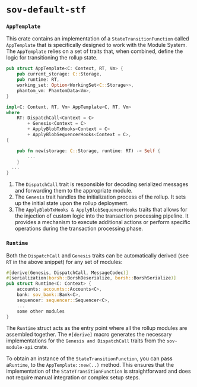 # `sov-default-stf`

### `AppTemplate`

This crate contains an implementation of a `StateTransitionFunction` called `AppTemplate` that is specifically designed to work with the Module System. The `AppTemplate` relies on a set of traits that, when combined, define the logic for transitioning the rollup state.

```rust
pub struct AppTemplate<C: Context, RT, Vm> {
    pub current_storage: C::Storage,
    pub runtime: RT,
    working_set: Option<WorkingSet<C::Storage>>,
    phantom_vm: PhantomData<Vm>,
}

impl<C: Context, RT, Vm> AppTemplate<C, RT, Vm>
where
    RT: DispatchCall<Context = C>
        + Genesis<Context = C>
        + ApplyBlobTxHooks<Context = C>
        + ApplyBlobSequencerHooks<Context = C>,
{

    pub fn new(storage: C::Storage, runtime: RT) -> Self {
        ...
    }
  ...
}
```

1. The `DispatchCall` trait is responsible for decoding serialized messages and forwarding them to the appropriate module.
1. The `Genesis` trait handles the initialization process of the rollup. It sets up the initial state upon the rollup deployment.
1. The `ApplyBlobTxHooks & ApplyBlobSequencerHooks` traits that allows for the injection of custom logic into the transaction processing pipeline. It provides a mechanism to execute additional actions or perform specific operations during the transaction processing phase.

### `Runtime`

Both the `DispatchCall` and `Genesis` traits can be automatically derived (see `RT` in the above snippet) for any set of modules:

```rust
#[derive(Genesis, DispatchCall, MessageCodec)]
#[serialization(borsh::BorshDeserialize, borsh::BorshSerialize)]
pub struct Runtime<C: Context> {
    accounts: accounts::Accounts<C>,
    bank: sov_bank::Bank<C>,
    sequencer: sequencer::Sequencer<C>,
    ...
    some other modules
}
```

The `Runtime` struct acts as the entry point where all the rollup modules are assembled together. The `#[derive]` macro generates the necessary implementations for the `Genesis and DispatchCall` traits from the `sov-module-api` crate.

To obtain an instance of the `StateTransitionFunction`, you can pass a`Runtime`, to the `AppTemplate::new(..)` method. This ensures that the implementation of the `StateTransitionFunction` is straightforward and does not require manual integration or complex setup steps.
